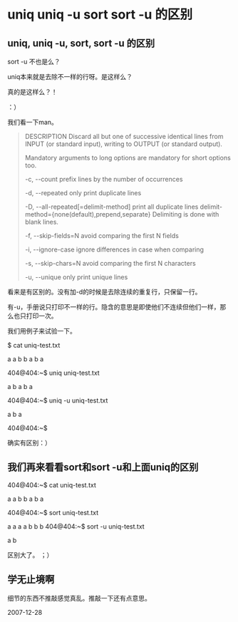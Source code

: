 # uniq uniq -u sort sort -u 的区别

## uniq, uniq -u, sort, sort -u 的区别

sort -u 不也是么？

uniq本来就是去除不一样的行呀。是这样么？

真的是这样么？！

：）

我们看一下man。


> DESCRIPTION
>  Discard all but one of successive identical lines from INPUT (or standard input), writing to OUTPUT (or standard output).
> 
>  Mandatory arguments to long options are mandatory for short options too.
> 
>  -c, --count
>   prefix lines by the number of occurrences
> 
>  -d, --repeated
>   only print duplicate lines
> 
>  -D, --all-repeated[=delimit-method] print all duplicate lines
>   delimit-method={none(default),prepend,separate} Delimiting is done with blank lines.
> 
>  -f, --skip-fields=N
>   avoid comparing the first N fields
> 
>  -i, --ignore-case
>   ignore differences in case when comparing
> 
>  -s, --skip-chars=N
>   avoid comparing the first N characters
> 
>  -u, --unique
>   only print unique lines

看来是有区别的。没有加-d的时候是去除连续的重复行，只保留一行。

有-u，手册说只打印不一样的行。隐含的意思是即使他们不连续但他们一样，那么也只打印一次。

我们用例子来试验一下。


$ cat uniq-test.txt

a
a
b
b
a
b
a

404@404:~$ uniq uniq-test.txt

a
b
a
b
a

404@404:~$ uniq -u uniq-test.txt

a
b
a

404@404:~$ 

确实有区别：）

## 我们再来看看sort和sort -u和上面uniq的区别



404@404:~$ cat uniq-test.txt

a
a
b
b
a
b
a

404@404:~$ sort uniq-test.txt


a
a
a
a
b
b
b
404@404:~$ sort -u uniq-test.txt

a
b

区别大了。 ；）

## 学无止境啊

细节的东西不推敲感觉真乱。推敲一下还有点意思。


2007-12-28